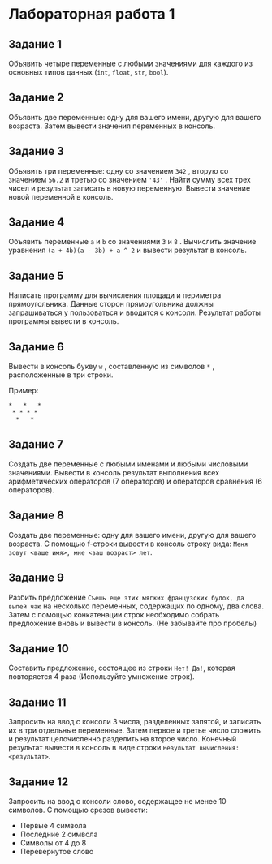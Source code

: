 # Лабораторная работа 1

## Задание 1

Объявить четыре переменные с любыми значениями для каждого из основных типов данных (`int`, `float`, `str`, `bool`).

## Задание 2

Объявить две переменные: одну для вашего имени, другую для вашего возраста. Затем вывести значения переменных в консоль.

## Задание 3

Объявить три переменные: одну со значением `342` , вторую со значением `56.2` и третью со значением `'43'` . Найти сумму всех трех чисел и результат записать в новую переменную. Вывести значение новой переменной в консоль.

## Задание 4

Объявить переменные `a` и `b` со значениями `3` и `8` . Вычислить значение уравнения `(a + 4b)(a - 3b) + a ^ 2` и вывести результат в консоль.

## Задание 5

Написать программу для вычисления площади и периметра прямоугольника. Данные сторон прямоугольника должны запрашиваться у пользоваться и вводится с консоли. Результат работы программы вывести в консоль.

## Задание 6

Вывести в консоль букву `w` , составленную из символов `*` , расположенные в три строки.

Пример:

```
*   *   *
 * * * *
  *   *
```

## Задание 7

Создать две переменные с любыми именами и любыми числовыми значениями. Вывести в консоль результат выполнения всех арифметических операторов (7 операторов) и операторов сравнения (6 операторов).

## Задание 8

Создать две переменные: одну для вашего имени, другую для вашего возраста. С помощью f-строки вывести в консоль строку вида: `Меня зовут <ваше имя>, мне <ваш возраст> лет`.

## Задание 9

Разбить предложение `Съешь еще этих мягких французских булок, да выпей чаю` на несколько переменных, содержащих по одному, два слова. Затем с помощью конкатенации строк необходимо собрать предложение вновь и вывести в консоль. (Не забывайте про пробелы)

## Задание 10

Составить предложение, состоящее из строки `Нет! Да!`, которая повторяется 4 раза (Используйте умножение строк).

## Задание 11

Запросить на ввод с консоли 3 числа, разделенных запятой, и записать их в три отдельные переменные. Затем первое и третье число сложить и результат целочисленно разделить на второе число. Конечный результат вывести в консоль в виде строки `Результат вычисления: <результат>`.

## Задание 12

Запросить на ввод с консоли слово, содержащее не менее 10 символов. С помощью срезов вывести:

- Первые 4 символа
- Последние 2 символа
- Символы от 4 до 8
- Перевернутое слово